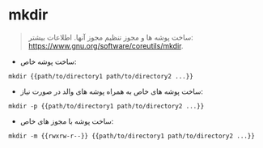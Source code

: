 # mkdir

> ساخت پوشه ها و مجوز تنظیم مجوز آنها.
> اطلاعات بیشتر: <https://www.gnu.org/software/coreutils/mkdir>.

- ساخت پوشه خاص:

`mkdir {{path/to/directory1 path/to/directory2 ...}}`

- ساخت پوشه های خاص به همراه پوشه های والد در صورت نیاز:

`mkdir -p {{path/to/directory1 path/to/directory2 ...}}`

- ساخت پوشه با مجوز های خاص:

`mkdir -m {{rwxrw-r--}} {{path/to/directory1 path/to/directory2 ...}}`
